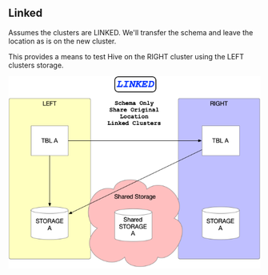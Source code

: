## Linked

Assumes the clusters are LINKED.  We'll transfer the schema and leave the location as is on the new cluster.  

This provides a means to test Hive on the RIGHT cluster using the LEFT clusters storage.

![linked](./images/linked.png)